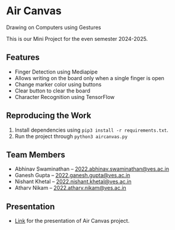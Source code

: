 # Air Canvas

Drawing on Computers using Gestures

This is our Mini Project for the even semester 2024-2025.

## Features

-   Finger Detection using Mediapipe
-   Allows writing on the board only when a single finger is open
-   Change marker color using buttons
-   Clear button to clear the board
-   Character Recognition using TensorFlow

## Reproducing the Work

1.  Install dependencies using `pip3 install -r requirements.txt`.
2.  Run the project through `python3 aircanvas.py`

## Team Members

-  Abhinav Swaminathan – 2022.abhinav.swaminathan@ves.ac.in
-  Ganesh Gupta – 2022.ganesh.gupta@ves.ac.in
-  Nishant Khetal – 2022.nishant.khetal@ves.ac.in
-  Atharv Nikam – 2022.atharv.nikam@ves.ac.in

## Presentation 

-   [Link](https://docs.google.com/presentation/d/1PwuICeIdDdxYaqfMYh9mfjOIafA_Q2dzFAznJzTH8gA/edit?usp=sharing) for the presentation of Air Canvas project.


